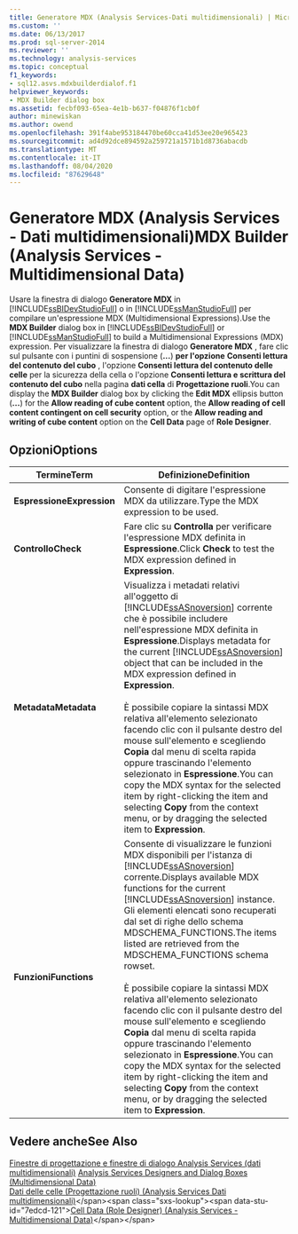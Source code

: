 ```yaml
---
title: Generatore MDX (Analysis Services-Dati multidimensionali) | Microsoft Docs
ms.custom: ''
ms.date: 06/13/2017
ms.prod: sql-server-2014
ms.reviewer: ''
ms.technology: analysis-services
ms.topic: conceptual
f1_keywords:
- sql12.asvs.mdxbuilderdialof.f1
helpviewer_keywords:
- MDX Builder dialog box
ms.assetid: fecbf093-65ea-4e1b-b637-f04876f1cb0f
author: minewiskan
ms.author: owend
ms.openlocfilehash: 391f4abe953184470be60cca41d53ee20e965423
ms.sourcegitcommit: ad4d92dce894592a259721a1571b1d8736abacdb
ms.translationtype: MT
ms.contentlocale: it-IT
ms.lasthandoff: 08/04/2020
ms.locfileid: "87629648"
---
```

# <a name="mdx-builder-analysis-services---multidimensional-data"></a><span data-ttu-id="7edcd-102">Generatore MDX (Analysis Services - Dati multidimensionali)</span><span class="sxs-lookup"><span data-stu-id="7edcd-102">MDX Builder (Analysis Services - Multidimensional Data)</span></span>
  <span data-ttu-id="7edcd-103">Usare la finestra di dialogo **Generatore MDX** in [!INCLUDE[ssBIDevStudioFull](../includes/ssbidevstudiofull-md.md)] o in [!INCLUDE[ssManStudioFull](../includes/ssmanstudiofull-md.md)] per compilare un'espressione MDX (Multidimensional Expressions).</span><span class="sxs-lookup"><span data-stu-id="7edcd-103">Use the **MDX Builder** dialog box in [!INCLUDE[ssBIDevStudioFull](../includes/ssbidevstudiofull-md.md)] or [!INCLUDE[ssManStudioFull](../includes/ssmanstudiofull-md.md)] to build a Multidimensional Expressions (MDX) expression.</span></span> <span data-ttu-id="7edcd-104">Per visualizzare la finestra di dialogo **Generatore MDX** , fare clic sul pulsante con i puntini di sospensione (**...**) **per l'opzione** **Consenti lettura del contenuto del cubo** , l'opzione **Consenti lettura del contenuto delle celle** per la sicurezza della cella o l'opzione **Consenti lettura e scrittura del contenuto del cubo** nella pagina **dati cella** di **Progettazione ruoli**.</span><span class="sxs-lookup"><span data-stu-id="7edcd-104">You can display the **MDX Builder** dialog box by clicking the **Edit MDX** ellipsis button (**...**) for the **Allow reading of cube content** option, the **Allow reading of cell content contingent on cell security** option, or the **Allow reading and writing of cube content** option on the **Cell Data** page of **Role Designer**.</span></span>  
  
## <a name="options"></a><span data-ttu-id="7edcd-105">Opzioni</span><span class="sxs-lookup"><span data-stu-id="7edcd-105">Options</span></span>  
  
|<span data-ttu-id="7edcd-106">Termine</span><span class="sxs-lookup"><span data-stu-id="7edcd-106">Term</span></span>|<span data-ttu-id="7edcd-107">Definizione</span><span class="sxs-lookup"><span data-stu-id="7edcd-107">Definition</span></span>|  
|----------|----------------|  
|<span data-ttu-id="7edcd-108">**Espressione**</span><span class="sxs-lookup"><span data-stu-id="7edcd-108">**Expression**</span></span>|<span data-ttu-id="7edcd-109">Consente di digitare l'espressione MDX da utilizzare.</span><span class="sxs-lookup"><span data-stu-id="7edcd-109">Type the MDX expression to be used.</span></span>|  
|<span data-ttu-id="7edcd-110">**Controllo**</span><span class="sxs-lookup"><span data-stu-id="7edcd-110">**Check**</span></span>|<span data-ttu-id="7edcd-111">Fare clic su **Controlla** per verificare l'espressione MDX definita in **Espressione**.</span><span class="sxs-lookup"><span data-stu-id="7edcd-111">Click **Check** to test the MDX expression defined in **Expression**.</span></span>|  
|<span data-ttu-id="7edcd-112">**Metadata**</span><span class="sxs-lookup"><span data-stu-id="7edcd-112">**Metadata**</span></span>|<span data-ttu-id="7edcd-113">Visualizza i metadati relativi all'oggetto di [!INCLUDE[ssASnoversion](../includes/ssasnoversion-md.md)] corrente che è possibile includere nell'espressione MDX definita in **Espressione**.</span><span class="sxs-lookup"><span data-stu-id="7edcd-113">Displays metadata for the current [!INCLUDE[ssASnoversion](../includes/ssasnoversion-md.md)] object that can be included in the MDX expression defined in **Expression**.</span></span><br /><br /> <span data-ttu-id="7edcd-114">È possibile copiare la sintassi MDX relativa all'elemento selezionato facendo clic con il pulsante destro del mouse sull'elemento e scegliendo **Copia** dal menu di scelta rapida oppure trascinando l'elemento selezionato in **Espressione**.</span><span class="sxs-lookup"><span data-stu-id="7edcd-114">You can copy the MDX syntax for the selected item by right-clicking the item and selecting **Copy** from the context menu, or by dragging the selected item to **Expression**.</span></span>|  
|<span data-ttu-id="7edcd-115">**Funzioni**</span><span class="sxs-lookup"><span data-stu-id="7edcd-115">**Functions**</span></span>|<span data-ttu-id="7edcd-116">Consente di visualizzare le funzioni MDX disponibili per l'istanza di [!INCLUDE[ssASnoversion](../includes/ssasnoversion-md.md)] corrente.</span><span class="sxs-lookup"><span data-stu-id="7edcd-116">Displays available MDX functions for the current [!INCLUDE[ssASnoversion](../includes/ssasnoversion-md.md)] instance.</span></span> <span data-ttu-id="7edcd-117">Gli elementi elencati sono recuperati dal set di righe dello schema MDSCHEMA_FUNCTIONS.</span><span class="sxs-lookup"><span data-stu-id="7edcd-117">The items listed are retrieved from the MDSCHEMA_FUNCTIONS schema rowset.</span></span><br /><br /> <span data-ttu-id="7edcd-118">È possibile copiare la sintassi MDX relativa all'elemento selezionato facendo clic con il pulsante destro del mouse sull'elemento e scegliendo **Copia** dal menu di scelta rapida oppure trascinando l'elemento selezionato in **Espressione**.</span><span class="sxs-lookup"><span data-stu-id="7edcd-118">You can copy the MDX syntax for the selected item by right-clicking the item and selecting **Copy** from the context menu, or by dragging the selected item to **Expression**.</span></span>|  
  
## <a name="see-also"></a><span data-ttu-id="7edcd-119">Vedere anche</span><span class="sxs-lookup"><span data-stu-id="7edcd-119">See Also</span></span>  
 <span data-ttu-id="7edcd-120">[Finestre di progettazione e finestre di dialogo Analysis Services &#40;dati multidimensionali&#41;](analysis-services-designers-and-dialog-boxes-multidimensional-data.md) </span><span class="sxs-lookup"><span data-stu-id="7edcd-120">[Analysis Services Designers and Dialog Boxes &#40;Multidimensional Data&#41;](analysis-services-designers-and-dialog-boxes-multidimensional-data.md) </span></span>  
 <span data-ttu-id="7edcd-121">[Dati delle celle &#40;Progettazione ruoli&#41; &#40;Analysis Services Dati multidimensionali&#41;](https://msdn.microsoft.com/library/ms177279(v=sql.120).aspx)</span><span class="sxs-lookup"><span data-stu-id="7edcd-121">[Cell Data &#40;Role Designer&#41; &#40;Analysis Services - Multidimensional Data&#41;](https://msdn.microsoft.com/library/ms177279(v=sql.120).aspx)</span></span>  
  
  
